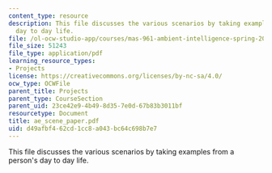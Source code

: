 ```yaml
---
content_type: resource
description: This file discusses the various scenarios by taking examples from a person's
  day to day life.
file: /ol-ocw-studio-app/courses/mas-961-ambient-intelligence-spring-2005/d49afbf462cd1cc8a043bc64c698b7e7_ae_scene_paper.pdf
file_size: 51243
file_type: application/pdf
learning_resource_types:
- Projects
license: https://creativecommons.org/licenses/by-nc-sa/4.0/
ocw_type: OCWFile
parent_title: Projects
parent_type: CourseSection
parent_uid: 23ce42e9-4b49-8d35-7e0d-67b83b3011bf
resourcetype: Document
title: ae_scene_paper.pdf
uid: d49afbf4-62cd-1cc8-a043-bc64c698b7e7
---
```

This file discusses the various scenarios by taking examples from a person's day to day life.